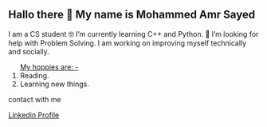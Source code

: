  <h2>Hallo there 👋 My name is Mohammed Amr Sayed</h2>
 <p>I am a CS student 🤓 I’m currently learning C++ and Python.
🤔 I’m looking for help with Problem Solving. I am working on improving myself technically and socially.</p>
<ol><u>My hoppies are: -</u>
 <li>Reading.</li>
 <li>Learning new things.</li>
</ol>
<p>contact with me</p>
<a href="https://www.linkedin.com/in/mohammed-amr-b02b011b1/" target="_blank">Linkedin Profile</a>
